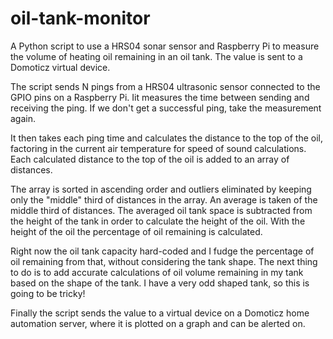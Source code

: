 # oil-tank-monitor
A Python script to use a HRS04 sonar sensor and Raspberry Pi to measure the volume of heating oil remaining in an oil tank. The value is sent to a Domoticz virtual device. 

The script sends N pings from a HRS04 ultrasonic sensor connected to the GPIO pins on a Raspberry Pi. Iit measures the time between sending and receiving the ping. If we don't get a successful ping, take the measurement again.

It then takes each ping time and calculates the distance to the top of the oil, factoring in the current air temperature for speed of sound calculations. Each calculated distance to the top of the oil is added to an array of distances.

The array is sorted in ascending order and outliers eliminated by keeping only the "middle" third of distances in the array. An average is taken of the middle third of distances. The averaged oil tank space is subtracted from the height of the tank in order to calculate the height of the oil. With the height of the oil the percentage of oil remaining is calculated. 

Right now the oil tank capacity hard-coded and I fudge the percentage of oil remaining from that, without considering the tank shape. The next thing to do is to add accurate calculations of oil volume remaining in my tank based on the shape of the tank. I have a very odd shaped tank, so this is going to be tricky!

Finally the script sends the value to a virtual device on a Domoticz home automation server, where it is plotted on a graph and can be alerted on.
